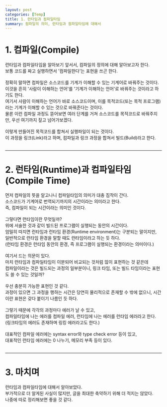 ```yaml
---
layout: post
categories: [Temp]
title: 1. 런타임과 컴파일타임
summary: 컴파일의 의미, 런타임과 컴파일타임에 대해서 
---
```


# 1. 컴파일(Compile)

런타임과 컴파일타임을 알아보기 앞서서, 컴파일의 정의에 대해 알아보고자 한다.<br>
보통 코드를 짜고 실행하면서 '컴파일한다'는 표현을 쓰곤 한다.<br>
<br>
정확히 말하면 컴파일은 소스코드를 기계가 이해할 수 있는 기계어로 바꿔주는 것이다.<br>
이것을 흔히 '사람이 이해하는 언어'를 '기계가 이해하는 언어'로 바꿔주는 것이라고 하기도 한다.<br>
여기서 사람이 이해하는 언어가 바로 소스코드이며, 이를 목적코드(또는 목적 프로그램)라는 기계가 이해할 수 있는 것으로 바꿔준다는 것이다.<br>
물론 이런 컴파일 과정도 뜯어보면 여러 단계를 거쳐 소스코드를 목적코드로 바꿔주지만, 우선 여기까지 짚고 넘어가보겠다.<br>
<br>
이렇게 만들어진 목적코드를 합쳐서 실행파일이 되는 것이다.<br>
이 과정을 링크(Link)라고 하며, 컴파일과 링크 과정을 합쳐서 빌드(Build)라고 한다.<br>
<br>

---

# 2.  런타임(Runtime)과 컴파일타임(Compile Time)

먼저 컴파일의 뜻을 알고나니 컴파일타임의 의미가 대충 짐작이 간다.<br>
소스코드가 기계어로 번역되기까지의 시간이라는 의미라고 한다.<br>
즉, 컴파일이 되는 시간이라는 의미인 것이다.<br>
<br>
그렇다면 런타임이란 무엇일까?<br>
위에 서술한 것과 같이 빌드된 프로그램이 실행되는 동안의 시간이다.<br>
엄밀히 따지면 런타임과 런타임 환경(Runtime environment)는 구분되는 말이지만,<br>
일반적으로 런타임 환경을 말할 때도 런타임이라고 하는 듯 하다.<br>
(런타임 환경은 런타임 동안의 환경, 즉 프로그램이 실행되는 환경이라는 의미이다.)<br>
<br>
여기서 드는 의문이 있다.<br>
마치 런타임과 컴파일타임이 이분되어 비교되는 것처럼 많이 표현하는 것 같은데<br>
컴파일이라는 것은 빌드되는 과정의 일부분이니, 링크 타임, 또는 빌드 타임이라는 표현도 쓸 수 있는 것일까?<br>
<br>
우선 충분히 가능한 표현인 것 같다.<br>
과정이 있으면 그 과정을 행하는 시간은 당연히 물리적으로 존재할 수 밖에 없으니, 시간이란 표현은 갖다 붙이기 나름인 듯 하다.<br>
<br>
그렇기 때문에 각각의 과정마다 에러가 날 수 있고,<br>
컴파일타임에 나는 에러를 컴파일 에러, 런타임에 나는 에러를 런타임 에러라고 한다.<br>
(링크타임의 에러도 존재하며 링킹 에러라고도 한다.)<br>
<br>
대표적인 컴파일 에러에는 syntax error와 type check error 등이 있고,<br>
대표적인 런타임 에러에는 0 나누기, 메모리 부족 등이 있다.<br>
<br>

---

# 3. 마치며

런타임과 컴파일타임에 대해서 알아보았다.<br>
부가적으로 더 알게된 사실이 많지만, 글을 최대한 축약하기 위해 더 적지는 않았다.<br>
나중에 따로 정리해보면 좋을 것 같다.<br>
<br>